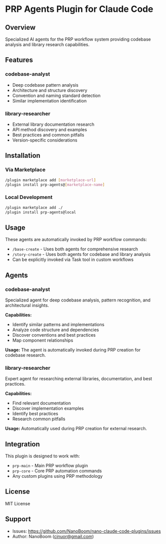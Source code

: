 # PRP Agents Plugin for Claude Code

## Overview

Specialized AI agents for the PRP workflow system providing codebase analysis and library research capabilities.

## Features

### codebase-analyst
- Deep codebase pattern analysis
- Architecture and structure discovery
- Convention and naming standard detection
- Similar implementation identification

### library-researcher
- External library documentation research
- API method discovery and examples
- Best practices and common pitfalls
- Version-specific considerations

## Installation

### Via Marketplace
```bash
/plugin marketplace add [marketplace-url]
/plugin install prp-agents@[marketplace-name]
```

### Local Development
```bash
/plugin marketplace add ./
/plugin install prp-agents@local
```

## Usage

These agents are automatically invoked by PRP workflow commands:
- `/base-create` - Uses both agents for comprehensive research
- `/story-create` - Uses both agents for codebase and library analysis
- Can be explicitly invoked via Task tool in custom workflows

## Agents

### codebase-analyst

Specialized agent for deep codebase analysis, pattern recognition, and architectural insights.

**Capabilities:**
- Identify similar patterns and implementations
- Analyze code structure and dependencies
- Discover conventions and best practices
- Map component relationships

**Usage:**
The agent is automatically invoked during PRP creation for codebase research.

### library-researcher

Expert agent for researching external libraries, documentation, and best practices.

**Capabilities:**
- Find relevant documentation
- Discover implementation examples
- Identify best practices
- Research common pitfalls

**Usage:**
Automatically used during PRP creation for external research.

## Integration

This plugin is designed to work with:
- `prp-main` - Main PRP workflow plugin
- `prp-core` - Core PRP automation commands
- Any custom plugins using PRP methodology

## License

MIT License

## Support

- Issues: https://github.com/NanoBoom/nano-claude-code-plugins/issues
- Author: NanoBoom (cinuor@gmail.com)
